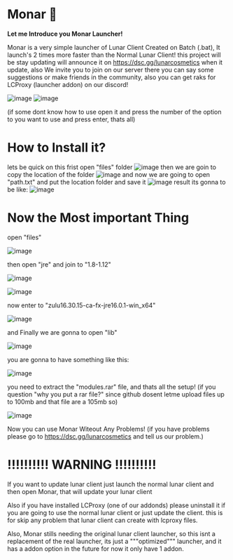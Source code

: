 # Monar 🎃

**Let me Introduce you Monar Launcher!**

Monar is a very simple launcher of Lunar Client Created on Batch (.bat), It launch's 2 times more faster than the Normal Lunar Client!
this project will be stay updating will announce it on https://dsc.gg/lunarcosmetics when it update, also We invite you to join on our server
there you can say some suggestions or make friends in the community, also you can get raks for LCProxy (launcher addon) on our discord!


![image](https://i.imgur.com/zwC4amk.png)
![image](https://i.imgur.com/RSn0zdn.png)

(if some dont know how to use open it and press the number of the option to you want to use and press enter, thats all)


# **How to Install it?**
lets be quick on this
frist open "files" folder
![image](https://i.imgur.com/yCCFi9a.png)
then we are goin to copy the location of the folder
![image](https://i.imgur.com/HXpRzdb.png)
and now we are going to open "path.txt" and put the location folder and save it
![image](https://i.imgur.com/h4ELS5F.png)
result its gonna to be like:
![image](https://i.imgur.com/tW9EkVf.png)


# **Now the Most important Thing**

open "files"

![image](https://i.imgur.com/yCCFi9a.png)

then open "jre" and join to "1.8-1.12"

![image](https://i.imgur.com/u1Zw0dO.png)

![image](https://i.imgur.com/TJ8rLu6.png)

now enter to "zulu16.30.15-ca-fx-jre16.0.1-win_x64"

![image](https://i.imgur.com/CkpOmMW.png)

and Finally we are gonna to open "lib"

![image](https://i.imgur.com/oJZIt3T.png)

you are gonna to have something like this:

![image](https://i.imgur.com/W77VbeQ.png)

you need to extract the "modules.rar" file, and thats all the setup! (if you question "why you put a rar file?" since github dosent letme upload files up to 100mb and that file are a 105mb so)

![image](https://i.imgur.com/8MoyIEK.png)


Now you can use Monar Witeout Any Problems! (if you have problems please go to https://dsc.gg/lunarcosmetics and tell us our problem.)
# **!!!!!!!!!! WARNING !!!!!!!!!!**
If you want to update lunar client just launch the normal lunar client and then open Monar, that will update your lunar client

Also if you have installed LCProxy (one of our addonds) please uninstall it if you are going to use the normal lunar client or just update the client.
this is for skip any problem that lunar client can create with lcproxy files.







Also, Monar stills needing the original lunar client launcher, so this isnt a replacement of the real launcher,
its just a """optimized""" launcher, and it has a addon option in the future for now it only have 1 addon.




